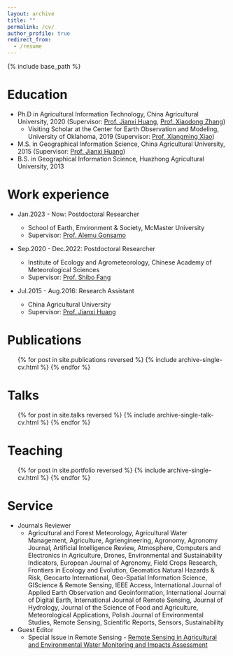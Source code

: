 ```yaml
---
layout: archive
title: ""
permalink: /cv/
author_profile: true
redirect_from:
  - /resume
---
```


{% include base_path %}

Education
======
* Ph.D in Agricultural Information Technology, China Agricultural University, 2020 (Supervisor: [Prof. Jianxi Huang](http://clst.cau.edu.cn/art/2018/8/7/art_31196_580539.html), [Prof. Xiaodong Zhang](http://clst.cau.edu.cn/art/2018/8/8/art_31196_580627.html))
  * Visiting Scholar at the Center for Earth Observation and Modeling, University of Oklahoma, 2019 (Supervisor: [Prof. Xiangming Xiao](https://www.ou.edu/irees/about/people/staff-and-partners/xiangming-xiao))
* M.S. in Geographical Information Science, China Agricultural University, 2015 (Supervisor: [Prof. Jianxi Huang](http://clst.cau.edu.cn/art/2018/8/7/art_31196_580539.html))
* B.S. in Geographical Information Science, Huazhong Agricultural University, 2013

Work experience
======
* Jan.2023 - Now: Postdoctoral Researcher
  * School of Earth, Environment & Society, McMaster University
  * Supervisor: [Prof. Alemu Gonsamo](https://remotesensing-mcmaster.org/)

* Sep.2020 - Dec.2022: Postdoctoral Researcher
  * Institute of Ecology and Agrometeorology, Chinese Academy of Meteorological Sciences
  * Supervisor: [Prof. Shibo Fang](https://people.ucas.ac.cn/~0039464?language=en)

* Jul.2015 - Aug.2016: Research Assistant
  * China Agricultural University
  * Supervisor: [Prof. Jianxi Huang](http://clst.cau.edu.cn/art/2018/8/7/art_31196_580539.html)
  

Publications
======
  <ul>{% for post in site.publications reversed %}
    {% include archive-single-cv.html %}
  {% endfor %}</ul>
  
Talks
======
  <ul>{% for post in site.talks reversed %}
    {% include archive-single-talk-cv.html  %}
  {% endfor %}</ul>
  
Teaching
======
  <ul>{% for post in site.portfolio reversed %}
    {% include archive-single-cv.html %}
  {% endfor %}</ul>
  
Service
======
* Journals Reviewer
  * Agricultural and Forest Meteorology, Agricultural Water Management, Agriculture, Agriengineering, Agronomy, Agronomy Journal, Artificial Intelligence Review, Atmosphere, Computers and Electronics in Agriculture, Drones, Environmental and Sustainability Indicators, European Journal of Agronomy, Field Crops Research, Frontiers in Ecology and Evolution, Geomatics Natural Hazards & Risk, Geocarto International, Geo-Spatial Information Science, GIScience & Remote Sensing, IEEE Access, International Journal of Applied Earth Observation and Geoinformation, International Journal of Digital Earth, International Journal of Remote Sensing, Journal of Hydrology, Journal of the Science of Food and Agriculture, Meteorological Applications, Polish Journal of Environmental Studies, Remote Sensing, Scientific Reports, Sensors, Sustainability
* Guest Editor
  * Special Issue in Remote Sensing - [Remote Sensing in Agricultural and Environmental Water Monitoring and Impacts Assessment](https://www.mdpi.com/journal/remotesensing/special_issues/27J39EY1PH)
